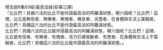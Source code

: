 增支部6集83經/最高法經(莊春江譯)  
「比丘們！具備六法的比丘不能作證最高法的阿羅漢狀態，哪六個呢？比丘們！這裡，比丘是無信者、無慚者、無愧者、懈怠者、劣慧者、在身體與生活上罣礙者，比丘們！具備這六法的比丘不能作證最高法的阿羅漢狀態。  
比丘們！具備六法的比丘能作證最高法的阿羅漢狀態，哪六個呢？比丘們！這裡，比丘是有信者、有慚者、有愧者、活力已被發動者、有慧者、在身體與生活上不罣礙者，比丘們！具備這六法的比丘能作證最高法的阿羅漢狀態。」  
  
  
